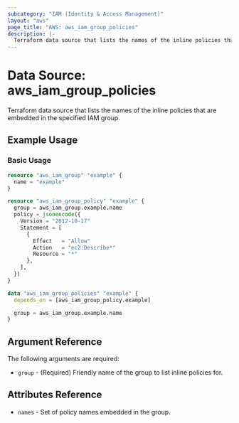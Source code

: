 ```yaml
---
subcategory: "IAM (Identity & Access Management)"
layout: "aws"
page_title: "AWS: aws_iam_group_policies"
description: |-
  Terraform data source that lists the names of the inline policies that are embedded in the specified IAM group.
---
```


# Data Source: aws_iam_group_policies

Terraform data source that lists the names of the inline policies that are embedded in the specified IAM group.

## Example Usage

### Basic Usage

```terraform
resource "aws_iam_group" "example" {
  name = "example"
}

resource "aws_iam_group_policy" "example" {
  group = aws_iam_group.example.name
  policy = jsonencode({
    Version = "2012-10-17"
    Statement = [
      {
        Effect   = "Allow"
        Action   = "ec2:Describe*"
        Resource = "*"
      },
    ],
  })
}

data "aws_iam_group_policies" "example" {
  depends_on = [aws_iam_group_policy.example]

  group = aws_iam_group.example.name
}
```

## Argument Reference

The following arguments are required:

* `group` - (Required) Friendly name of the group to list inline policies for.

## Attributes Reference

* `names` - Set of policy names embedded in the group.

[1]: https://awscli.amazonaws.com/v2/documentation/api/latest/reference/iam/list-group-policies.html
